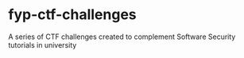 # fyp-ctf-challenges
A series of CTF challenges created to complement Software Security tutorials in university
